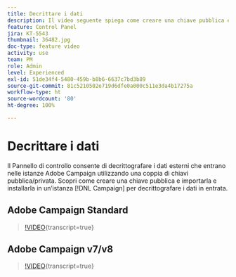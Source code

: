 ```yaml
---
title: Decrittare i dati
description: Il video seguente spiega come creare una chiave pubblica e importarla e installarla in un’istanza Campaign per decrittografare i dati.
feature: Control Panel
jira: KT-5543
thumbnail: 36482.jpg
doc-type: feature video
activity: use
team: PM
role: Admin
level: Experienced
exl-id: 51de34f4-5480-459b-b8b6-6637c7bd3b89
source-git-commit: 81c5210502e719d6dfe0a000c511e3da4b17275a
workflow-type: ht
source-wordcount: '80'
ht-degree: 100%

---
```


# Decrittare i dati

Il Pannello di controllo consente di decrittografare i dati esterni che entrano nelle istanze Adobe Campaign utilizzando una coppia di chiavi pubblica/privata.
Scopri come creare una chiave pubblica e importarla e installarla in un’istanza [!DNL Campaign] per decrittografare i dati in entrata.

## Adobe Campaign Standard

>[!VIDEO](https://video.tv.adobe.com/v/35753?learn=on){transcript=true}

## Adobe Campaign v7/v8

>[!VIDEO](https://video.tv.adobe.com/v/36482?learn=on){transcript=true}
